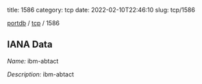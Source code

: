 title: 1586
category: tcp
date: 2022-02-10T22:46:10
slug: tcp/1586

[portdb](/) / [tcp](/category/tcp.html) / 1586


## IANA Data

_Name:_ ibm-abtact

_Description:_ ibm-abtact

